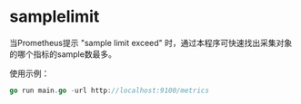 # samplelimit

当Prometheus提示 "sample limit exceed" 时，通过本程序可快速找出采集对象的哪个指标的sample数最多。

使用示例：
```go
go run main.go -url http://localhost:9100/metrics
```
